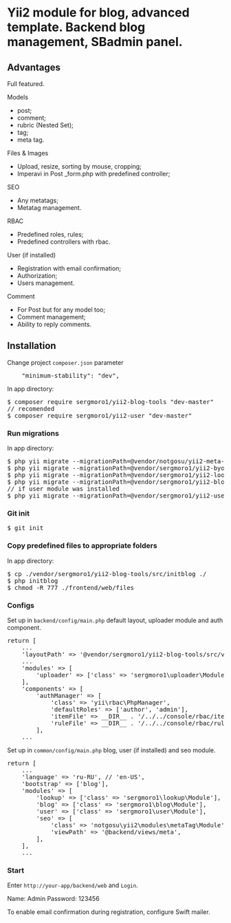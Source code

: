 <h1>Yii2 module for blog, advanced template. Backend blog management, SBadmin panel.</h1>

<h2>Advantages</h2>

Full featured.

Models
<ul>
  <li>post;</li>
  <li>comment;</li>
  <li>rubric (Nested Set);</li>
  <li>tag;</li>
  <li>meta tag.</li>
</ul>

Files & Images
<ul>
  <li>Upload, resize, sorting by mouse, cropping;</li>
  <li>Imperavi in Post _form.php with predefined controller;</li>
</ul>

SEO
<ul>
  <li>Any metatags;</li>
  <li>Metatag management.</li>
</ul>

RBAC
<ul>
  <li>Predefined roles, rules;</li>
  <li>Predefined controllers with rbac.</li>
</ul>

User (if installed)
<ul>
  <li>Registration with email confirmation;</li>
  <li>Authorization;</li>
  <li>Users management.</li>
</ul>

Comment
<ul>
  <li>For Post but for any model too;</li>
  <li>Comment management;</li>
  <li>Ability to reply comments.</li>
</ul>


<h2>Installation</h2>

Change project <code>composer.json</code> parameter
<pre>
    "minimum-stability": "dev",
</pre>

In app directory:

<pre>
$ composer require sergmoro1/yii2-blog-tools "dev-master"
// recomended
$ composer require sergmoro1/yii2-user "dev-master"
</pre>

<h3>Run migrations</h3>

In app directory:

<pre>
$ php yii migrate --migrationPath=@vendor/notgosu/yii2-meta-tag-module/src/migrations
$ php yii migrate --migrationPath=@vendor/sergmoro1/yii2-byone-uploader/migrations
$ php yii migrate --migrationPath=@vendor/sergmoro1/yii2-lookup/src/migrations
$ php yii migrate --migrationPath=@vendor/sergmoro1/yii2-blog-tools/src/migrations
// if user module was installed
$ php yii migrate --migrationPath=@vendor/sergmoro1/yii2-user/src/migrations
</pre>

<h3>Git init</h3>

<pre>
$ git init
</pre>

<h3>Copy predefined files to appropriate folders</h3>

In app directory:

<pre>
$ cp ./vendor/sergmoro1/yii2-blog-tools/src/initblog ./
$ php initblog
$ chmod -R 777 ./frontend/web/files
</pre>

<h3>Configs</h3>

Set up in <code>backend/config/main.php</code> default layout, uploader module and auth component.

<pre>
return [
    ...
    'layoutPath' => '@vendor/sergmoro1/yii2-blog-tools/src/views/layouts',
    ...
    'modules' => [
        'uploader' => ['class' => 'sergmoro1\uploader\Module'],
    ],
    'components' => [
        'authManager' => [
            'class' => 'yii\rbac\PhpManager',
            'defaultRoles' => ['author', 'admin'],
            'itemFile' => __DIR__ . '/../../console/rbac/items.php',
            'ruleFile' => __DIR__ . '/../../console/rbac/rules.php',
        ],
    ...
</pre>

Set up in <code>common/config/main.php</code> blog, user (if installed) and seo module.
<pre>
return [
    ...
    'language' => 'ru-RU', // 'en-US',
    'bootstrap' => ['blog'],
    'modules' => [
        'lookup' => ['class' => 'sergmoro1\lookup\Module'],
        'blog' => ['class' => 'sergmoro1\blog\Module'],
        'user' => ['class' => 'sergmoro1\user\Module'],
        'seo' => [
            'class' => 'notgosu\yii2\modules\metaTag\Module',
            'viewPath' => '@backend/views/meta',
        ],
    ],
    ...
</pre>

<h3>Start</h3>

Enter <code>http://your-app/backend/web</code> and <code>Login</code>.

Name: Admin
Password: 123456

To enable email confirmation during registration, configure Swift mailer.
